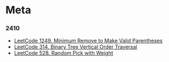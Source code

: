 # Meta

### 2410
+ [LeetCode 1249. Minimum Remove to Make Valid Parentheses](../../../karakoram/kb/kb1200/src/main/java/com/anonymouscorgi/karakoram/kb1200/LeetCode1249MinimumRemoveToMakeValidParentheses.java)
+ [LeetCode 314. Binary Tree Vertical Order Traversal](../../../karakoram/kb/kb0300/src/main/java/com/anonymouscorgi/karakoram/kb0300/LeetCode314BinaryTreeVerticalOrderTraversal.java)
+ [LeetCode 528. Random Pick with Weight](../../../karakoram/kb/kb0500/src/main/java/com/anonymouscorgi/karakoram/kb0500/LeetCode528RandomPickWithWeight.java)
